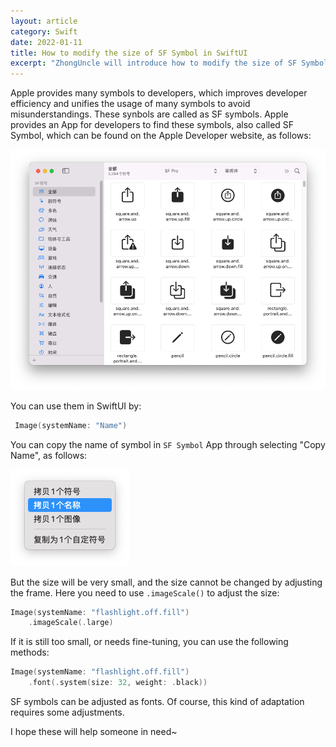 ```yaml
---
layout: article
category: Swift
date: 2022-01-11
title: How to modify the size of SF Symbol in SwiftUI
excerpt: "ZhongUncle will introduce how to modify the size of SF Symbol in SwiftUI."
---
```

Apple provides many symbols to developers, which improves developer efficiency and unifies the usage of many symbols to avoid misunderstandings. These synbols are called as SF symbols. Apple provides an App for developers to find these symbols, also called SF Symbol, which can be found on the Apple Developer website, as follows:

![SF Symbol Page](/assets/images/630a3da16331458fb5b06bdd264621eb.png)

You can use them in SwiftUI by:

```swift
 Image(systemName: "Name")
```

You can copy the name of symbol in `SF Symbol` App through selecting "Copy Name", as follows:

![copy the name of symbol in `SF Symbol` App through selecting "Copy Name"](/assets/images/6a25c4122c4546c08874c025f39d45cc.png)

But the size will be very small, and the size cannot be changed by adjusting the frame. Here you need to use `.imageScale()` to adjust the size:

```swift
Image(systemName: "flashlight.off.fill")
	.imageScale(.large)
```

If it is still too small, or needs fine-tuning, you can use the following methods:

```swift
Image(systemName: "flashlight.off.fill")
	.font(.system(size: 32, weight: .black))
```

SF symbols can be adjusted as fonts. Of course, this kind of adaptation requires some adjustments.

I hope these will help someone in need~